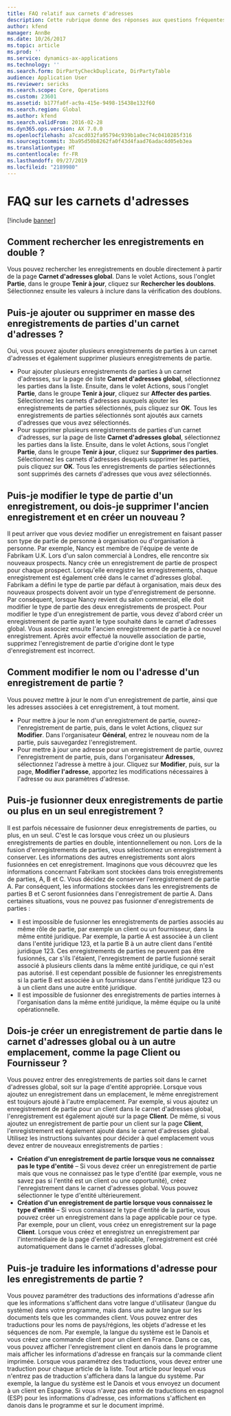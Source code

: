 ```yaml
---
title: FAQ relatif aux carnets d'adresses
description: Cette rubrique donne des réponses aux questions fréquentes relatives aux carnets d'adresses.
author: kfend
manager: AnnBe
ms.date: 10/26/2017
ms.topic: article
ms.prod: ''
ms.service: dynamics-ax-applications
ms.technology: ''
ms.search.form: DirPartyCheckDuplicate, DirPartyTable
audience: Application User
ms.reviewer: sericks
ms.search.scope: Core, Operations
ms.custom: 23601
ms.assetid: b177fa0f-ac9a-415e-9498-15438e132f60
ms.search.region: Global
ms.author: kfend
ms.search.validFrom: 2016-02-28
ms.dyn365.ops.version: AX 7.0.0
ms.openlocfilehash: a7cacd032fa95794c939b1a0ec74c0410285f316
ms.sourcegitcommit: 3ba95d50b8262fa0f43d4faad76adac4d05eb3ea
ms.translationtype: HT
ms.contentlocale: fr-FR
ms.lasthandoff: 09/27/2019
ms.locfileid: "2189980"
---
```

# <a name="address-books-faq"></a>FAQ sur les carnets d'adresses

[!include [banner](../includes/banner.md)]

## <a name="how-do-i-check-for-duplicate-records"></a>Comment rechercher les enregistrements en double ?

Vous pouvez rechercher les enregistrements en double directement à partir de la page **Carnet d'adresses global**. Dans le volet Actions, sous l'onglet **Partie**, dans le groupe **Tenir à jour**, cliquez sur **Rechercher les doublons**. Sélectionnez ensuite les valeurs à inclure dans la vérification des doublons.

## <a name="can-i-bulk-add-or-delete-party-records-from-an-address-book"></a>Puis-je ajouter ou supprimer en masse des enregistrements de parties d'un carnet d'adresses ?

Oui, vous pouvez ajouter plusieurs enregistrements de parties à un carnet d'adresses et également supprimer plusieurs enregistrements de partie.

- Pour ajouter plusieurs enregistrements de parties à un carnet d'adresses, sur la page de liste **Carnet d'adresses global**, sélectionnez les parties dans la liste. Ensuite, dans le volet Actions, sous l'onglet **Partie**, dans le groupe **Tenir à jour**, cliquez sur **Affecter des parties**. Sélectionnez les carnets d'adresses auxquels ajouter les enregistrements de parties sélectionnés, puis cliquez sur **OK**. Tous les enregistrements de parties sélectionnés sont ajoutés aux carnets d'adresses que vous avez sélectionnés.
- Pour supprimer plusieurs enregistrements de parties d'un carnet d'adresses, sur la page de liste **Carnet d'adresses global**, sélectionnez les parties dans la liste. Ensuite, dans le volet Actions, sous l'onglet **Partie**, dans le groupe **Tenir à jour**, cliquez sur **Supprimer des parties**. Sélectionnez les carnets d'adresses desquels supprimer les parties, puis cliquez sur **OK**. Tous les enregistrements de parties sélectionnés sont supprimés des carnets d'adresses que vous avez sélectionnés.

## <a name="can-i-change-the-party-type-of-a-record-or-do-i-have-to-delete-the-old-record-and-create-a-new-one"></a>Puis-je modifier le type de partie d'un enregistrement, ou dois-je supprimer l'ancien enregistrement et en créer un nouveau ?

Il peut arriver que vous deviez modifier un enregistrement en faisant passer son type de partie de personne à organisation ou d'organisation à personne. Par exemple, Nancy est membre de l'équipe de vente de Fabrikam U.K. Lors d'un salon commercial à Londres, elle rencontre six nouveaux prospects. Nancy crée un enregistrement de partie de prospect pour chaque prospect. Lorsqu'elle enregistre les enregistrements, chaque enregistrement est également créé dans le carnet d'adresses global. Fabrikam a défini le type de partie par défaut à organisation, mais deux des nouveaux prospects doivent avoir un type d'enregistrement de personne. Par conséquent, lorsque Nancy revient du salon commercial, elle doit modifier le type de partie des deux enregistrements de prospect. Pour modifier le type d'un enregistrement de partie, vous devez d'abord créer un enregistrement de partie ayant le type souhaité dans le carnet d'adresses global. Vous associez ensuite l'ancien enregistrement de partie à ce nouvel enregistrement. Après avoir effectué la nouvelle association de partie, supprimez l'enregistrement de partie d'origine dont le type d'enregistrement est incorrect.

## <a name="how-do-i-change-the-name-or-address-of-a-party-record"></a>Comment modifier le nom ou l'adresse d'un enregistrement de partie ?

Vous pouvez mettre à jour le nom d'un enregistrement de partie, ainsi que les adresses associées à cet enregistrement, à tout moment.

- Pour mettre à jour le nom d'un enregistrement de partie, ouvrez-l'enregistrement de partie, puis, dans le volet Actions, cliquez sur **Modifier**. Dans l'organisateur **Général**, entrez le nouveau nom de la partie, puis sauvegardez l'enregistrement.
- Pour mettre à jour une adresse pour un enregistrement de partie, ouvrez l'enregistrement de partie, puis, dans l'organisateur **Adresses**, sélectionnez l'adresse à mettre à jour. Cliquez sur **Modifier**, puis, sur la page, **Modifier l'adresse**, apportez les modifications nécessaires à l'adresse ou aux paramètres d'adresse.

## <a name="can-i-merge-two-or-more-party-records-into-one-record"></a>Puis-je fusionner deux enregistrements de partie ou plus en un seul enregistrement ?

Il est parfois nécessaire de fusionner deux enregistrements de parties, ou plus, en un seul. C'est le cas lorsque vous créez un ou plusieurs enregistrements de parties en double, intentionnellement ou non. Lors de la fusion d'enregistrements de parties, vous sélectionnez un enregistrement à conserver. Les informations des autres enregistrements sont alors fusionnées en cet enregistrement. Imaginons que vous découvrez que les informations concernant Fabrikam sont stockées dans trois enregistrements de parties, A, B et C. Vous décidez de conserver l'enregistrement de partie A. Par conséquent, les informations stockées dans les enregistrements de parties B et C seront fusionnées dans l'enregistrement de partie A. Dans certaines situations, vous ne pouvez pas fusionner d'enregistrements de parties :

- Il est impossible de fusionner les enregistrements de parties associés au même rôle de partie, par exemple un client ou un fournisseur, dans la même entité juridique. Par exemple, la partie A est associée à un client dans l'entité juridique 123, et la partie B à un autre client dans l'entité juridique 123. Ces enregistrements de parties ne peuvent pas être fusionnés, car s'ils l'étaient, l'enregistrement de partie fusionné serait associé à plusieurs clients dans la même entité juridique, ce qui n'est pas autorisé. Il est cependant possible de fusionner les enregistrements si la partie B est associée à un fournisseur dans l'entité juridique 123 ou à un client dans une autre entité juridique.
- Il est impossible de fusionner des enregistrements de parties internes à l'organisation dans la même entité juridique, la même équipe ou la unité opérationnelle.

## <a name="should-i-create-a-party-record-in-the-global-address-book-or-in-another-place-such-as-the-customer-or-vendor-page"></a>Dois-je créer un enregistrement de partie dans le carnet d'adresses global ou à un autre emplacement, comme la page Client ou Fournisseur ?

Vous pouvez entrer des enregistrements de parties soit dans le carnet d'adresses global, soit sur la page d'entité appropriée. Lorsque vous ajoutez un enregistrement dans un emplacement, le même enregistrement est toujours ajouté à l'autre emplacement. Par exemple, si vous ajoutez un enregistrement de partie pour un client dans le carnet d'adresses global, l'enregistrement est également ajouté sur la page **Client**. De même, si vous ajoutez un enregistrement de partie pour un client sur la page **Client**, l'enregistrement est également ajouté dans le carnet d'adresses global. Utilisez les instructions suivantes pour décider à quel emplacement vous devez entrer de nouveaux enregistrements de parties :

- **Création d'un enregistrement de partie lorsque vous ne connaissez pas le type d'entité** – Si vous devez créer un enregistrement de partie mais que vous ne connaissez pas le type d'entité (par exemple, vous ne savez pas si l'entité est un client ou une opportunité), créez l'enregistrement dans le carnet d'adresses global. Vous pouvez sélectionner le type d'entité ultérieurement.
- **Création d'un enregistrement de partie lorsque vous connaissez le type d'entité** – Si vous connaissez le type d'entité de la partie, vous pouvez créer un enregistrement dans la page applicable pour ce type. Par exemple, pour un client, vous créez un enregistrement sur la page **Client**. Lorsque vous créez et enregistrez un enregistrement par l'intermédiaire de la page d'entité applicable, l'enregistrement est créé automatiquement dans le carnet d'adresses global.

## <a name="can-i-translate-address-information-for-party-records"></a>Puis-je traduire les informations d'adresse pour les enregistrements de partie ?

Vous pouvez paramétrer des traductions des informations d'adresse afin que les informations s'affichent dans votre langue d'utilisateur (langue du système) dans votre programme, mais dans une autre langue sur les documents tels que les commandes client. Vous pouvez entrer des traductions pour les noms de pays/régions, les objets d'adresse et les séquences de nom. Par exemple, la langue du système est le Danois et vous créez une commande client pour un client en France. Dans ce cas, vous pouvez afficher l'enregistrement client en danois dans le programme mais afficher les informations d'adresse en français sur la commande client imprimée. Lorsque vous paramétrez des traductions, vous devez entrer une traduction pour chaque article de la liste. Tout article pour lequel vous n'entrez pas de traduction s'affichera dans la langue du système. Par exemple, la langue du système est le Danois et vous envoyez un document à un client en Espagne. Si vous n'avez pas entré de traductions en espagnol (ESP) pour les informations d'adresse, ces informations s'affichent en danois dans le programme et sur le document imprimé.

